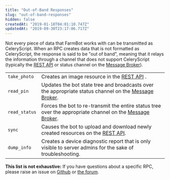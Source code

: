 ```yaml
---
title: "Out-of-Band Responses"
slug: "out-of-band-responses"
hidden: false
createdAt: "2019-01-18T04:01:10.747Z"
updatedAt: "2019-09-30T23:17:06.717Z"
---
```

Not every piece of data that FarmBot works with can be transmitted as CeleryScript. When an RPC creates data that is not formatted as CeleryScript, the response is said to be "out of band", meaning that it relays the information through a channel that does not support CeleryScript (typically the [REST API](/v8/Documentation/web-app/rest-api.md) or status channel on the [Message Broker](/v8/Documentation/web-app/message-broker.md)).

|                              |                              |
|------------------------------|------------------------------|
|`take_photo`                  |Creates an image resource in the [REST API](/v8/Documentation/web-app/rest-api.md) .
|`read_pin`                    |Updates the bot state tree and broadcasts over the appropriate status channel on the [Message Broker](/v8/Documentation/web-app/message-broker.md).
|`read_status`                 |Forces the bot to re-transmit the entire status tree over the appropriate channel on the [Message Broker](/v8/Documentation/web-app/message-broker.md).
|`sync`                        |Causes the bot to upload and download newly created resources on the [REST API](/v8/Documentation/web-app/rest-api.md).
|`dump_info`                   |Creates a device diagnostic report that is only visible to server admins for the sake of troubleshooting.



__This list is not exhaustive:__
If you have questions about a specific RPC, please raise an issue on [Github](https://www.github.com/farmbot) or [the forum](https://forum.farmbot.org/).

